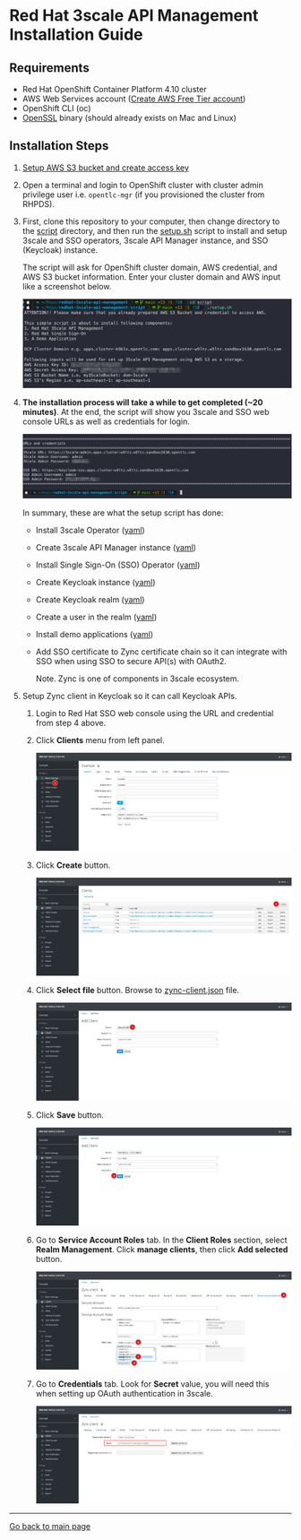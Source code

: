 # Red Hat 3scale API Management Installation Guide

## Requirements

- Red Hat OpenShift Container Platform 4.10 cluster
- AWS Web Services account ([Create AWS Free Tier account](https://aws.amazon.com/free))
- OpenShift CLI (oc)
- [OpenSSL](https://www.openssl.org/source/) binary (should already exists on Mac and Linux)

## Installation Steps

1. [Setup AWS S3 bucket and create access key](aws-s3-setup.md)

2. Open a terminal and login to OpenShift cluster with cluster admin privilege user i.e. `opentlc-mgr` (if you provisioned the cluster from RHPDS).

3. First, clone this repository to your computer, then change directory to the [script](/script/) directory, and then run the [setup.sh](../script/setup.sh) script to install and setup 3scale and SSO operators, 3scale API Manager instance, and SSO (Keycloak) instance.

   The script will ask for OpenShift cluster domain, AWS credential, and AWS S3 bucket information. Enter your cluster domain and AWS input like a screenshot below.

   ![setup operator](../images/operator-setup-1.png)

4. **The installation process will take a while to get completed (~20 minutes)**. At the end, the script will show you 3scale and SSO web console URLs as well as credentials for login.

   ![setup operator](../images/operator-setup-2.png)

    In summary, these are what the setup script has done:

    - Install 3scale Operator ([yaml](../manifest/3scale/3scale-subscription.yml))
    - Create 3scale API Manager instance ([yaml](../manifest/3scale/api-manager.yml))
    - Install Single Sign-On (SSO) Operator ([yaml](../manifest/sso/sso-subscription.yml))
    - Create Keycloak instance ([yaml](../manifest/sso/keycloak.yml))
    - Create Keycloak realm ([yaml](../manifest/sso/realm.yml))
    - Create a user in the realm ([yaml](../manifest/sso/user.yml))
    - Install demo applications ([yaml](../manifest/demo-application/demo-applications.yml))
    - Add SSO certificate to Zync certificate chain so it can integrate with SSO when using SSO to secure API(s) with OAuth2.

      Note. Zync is one of components in 3scale ecosystem.

5. Setup Zync client in Keycloak so it can call Keycloak APIs.

   1. Login to Red Hat SSO web console using the URL and credential from step 4 above.

   2. Click **Clients** menu from left panel.

      ![sso config](../images/sso-config-1.png)

   3. Click **Create** button.

      ![sso config](../images/sso-config-2.png)

   4. Click **Select file** button. Browse to [zync-client.json](../manifest/sso/zync-client.json) file.

      ![sso config](../images/sso-config-3.png)

   5. Click **Save** button.

      ![sso config](../images/sso-config-4.png)

   6. Go to **Service Account Roles** tab. In the **Client Roles** section, select **Realm Management**. Click **manage clients**, then click **Add selected** button.

      ![sso config](../images/sso-config-5.png)

   7. Go to **Credentials** tab. Look for **Secret** value, you will need this when setting up OAuth authentication in 3scale.

      ![sso config](../images/sso-config-6.png)

---
[Go back to main page](../README.md)
